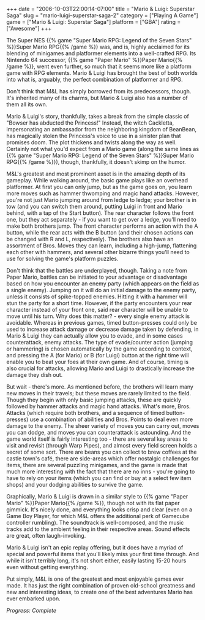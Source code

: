 +++
date = "2006-10-03T22:00:14-07:00"
title = "Mario &amp; Luigi: Superstar Saga"
slug = "mario-luigi-superstar-saga-2"
category = ["Playing A Game"]
game = ["Mario &amp; Luigi: Superstar Saga"]
platform = ["GBA"]
rating = ["Awesome"]
+++

The Super NES {{% game "Super Mario RPG: Legend of the Seven Stars" %}}Super Mario RPG{{% /game %}} was, and is, highly acclaimed for its blending of minigames and platformer elements into a well-crafted RPG. Its Nintendo 64 successor, {{% game "Paper Mario" %}}Paper Mario{{% /game %}}, went even further, so much that it seems more like a platform game with RPG elements. Mario &amp; Luigi has brought the best of both worlds into what is, arguably, the perfect combination of platformer and RPG.

Don't think that M&L has simply borrowed from its predecessors, though. It's inherited many of its charms, but Mario &amp; Luigi also has a number of them all its own.

Mario &amp; Luigi's story, thankfully, takes a break from the simple classic of "Bowser has abducted the Princess!" Instead, the witch Cackletta, impersonating an ambassador from the neighboring kingdom of BeanBean, has magically stolen the Princess's voice to use in a sinister plan that promises doom. The plot thickens and twists along the way as well. Certainly not what you'd expect from a Mario game (along the same lines as {{% game "Super Mario RPG: Legend of the Seven Stars" %}}Super Mario RPG{{% /game %}}), though, thankfully, it doesn't skimp on the humor.

M&L's greatest and most prominent asset is in the amazing depth of its gameplay. While walking around, the basic game plays like an overhead platformer. At first you can only jump, but as the game goes on, you learn more moves such as hammer thwomping and magic hand attacks. However, you're not just Mario jumping around from ledge to ledge; your brother is in tow (and you can switch them around, putting Luigi in front and Mario behind, with a tap of the Start button). The rear character follows the front one, but they act separately - if you want to get over a ledge, you'll need to make both brothers jump. The front character performs an action with the A button, while the rear acts with the B button (and their chosen actions can be changed with R and L, respectively). The brothers also have an assortment of Bros. Moves they can learn, including a high-jump, flattening each other with hammers, and several other bizarre things you'll need to use for solving the game's platform puzzles.

Don't think that the battles are underplayed, though. Taking a note from Paper Mario, battles can be initiated to your advantage or disadvantage based on how you encounter an enemy party (which appears on the field as a single enemy). Jumping on it will do an initial damage to the enemy party, unless it consists of spike-topped enemies. Hitting it with a hammer will stun the party for a short time. However, if the party encounters your rear character instead of your front one, said rear character will be unable to move until his turn. Why does this matter? - every single enemy attack is avoidable. Whereas in previous games, timed button-presses could only be used to increase attack damage or decrease damage taken by defending, in Mario &amp; Luigi they can actually allow you to evade, and in some cases counterattack, enemy attacks. The type of evade/counter action (jumping or hammering) is chosen automatically by the game according to context, and pressing the A (for Mario) or B (for Luigi) button at the right time will enable you to beat your foes at their own game. And of course, timing is also crucial for attacks, allowing Mario and Luigi to drastically increase the damage they dish out.

But wait - there's more. As mentioned before, the brothers will learn many new moves in their travels; but these moves are rarely limited to the field. Though they begin with only basic jumping attacks, these are quickly followed by hammer attacks and magic hand attacks. What's more, Bros. Attacks (which require both brothers, and a sequence of timed button-presses) use a combination of abilities and Bros. Points to deal even more damage to the enemy. The sheer variety of moves you can carry out, moves you can dodge, and moves you can counterattack is astounding. And the game world itself is fairly interesting too - there are several key areas to visit and revisit (through Warp Pipes), and almost every field screen holds a secret of some sort. There are beans you can collect to brew coffees at the castle town's caf&eacute;, there are side-areas which offer nostalgic challenges for items, there are several puzzling minigames, and the game is made that much more interesting with the fact that there are no inns - you're going to have to rely on your items (which you can find or buy at a select few item shops) and your dodging abilities to survive the game.

Graphically, Mario &amp; Luigi is drawn in a similar style to {{% game "Paper Mario" %}}Paper Mario{{% /game %}}, though not with its flat paper gimmick. It's nicely done, and everything looks crisp and clear (even on a Game Boy Player, for which M&L offers the additional perk of Gamecube controller rumbling). The soundtrack is well-composed, and the music tracks add to the ambient feeling in their respective areas. Sound effects are great, often laugh-invoking.

Mario &amp; Luigi isn't an epic replay offering, but it does have a myriad of special and powerful items that you'll likely miss your first time through. And while it isn't terribly long, it's not short either, easily lasting 15-20 hours even without getting everything.

Put simply, M&L is one of the greatest and most enjoyable games ever made. It has just the right combination of proven old-school greatness and new and interesting ideas, to create one of the best adventures Mario has ever embarked upon.

<i>Progress: Complete</i>